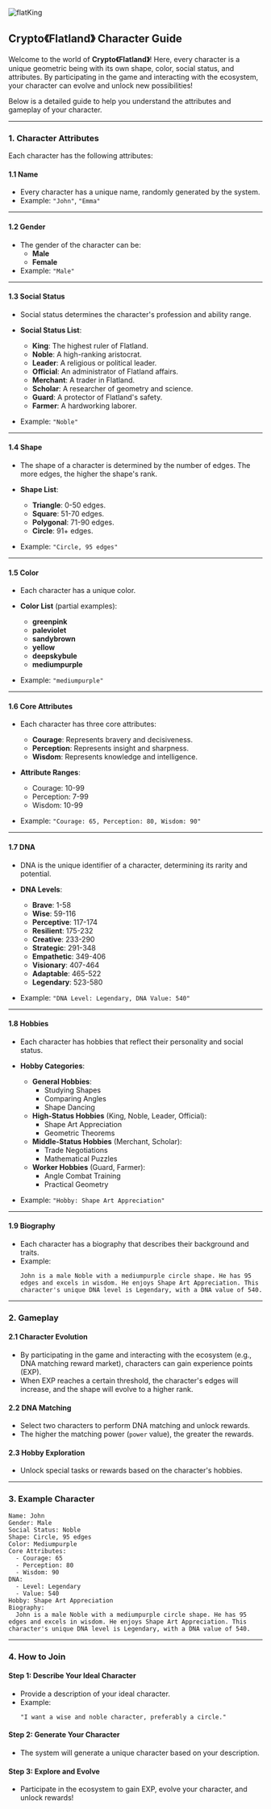 
![flatKing](circle.svg)

## **Crypto《Flatland》 Character Guide**

Welcome to the world of **Crypto《Flatland》**! Here, every character is a unique geometric being with its own shape, color, social status, and attributes. By participating in the game and interacting with the ecosystem, your character can evolve and unlock new possibilities!

Below is a detailed guide to help you understand the attributes and gameplay of your character.

---

### **1. Character Attributes**

Each character has the following attributes:

#### **1.1 Name**
- Every character has a unique name, randomly generated by the system.
- Example: `"John"`, `"Emma"`

---

#### **1.2 Gender**
- The gender of the character can be:
  - **Male**
  - **Female**
- Example: `"Male"`

---

#### **1.3 Social Status**
- Social status determines the character's profession and ability range.
- **Social Status List**:
  - **King**: The highest ruler of Flatland.
  - **Noble**: A high-ranking aristocrat.
  - **Leader**: A religious or political leader.
  - **Official**: An administrator of Flatland affairs.
  - **Merchant**: A trader in Flatland.
  - **Scholar**: A researcher of geometry and science.
  - **Guard**: A protector of Flatland's safety.
  - **Farmer**: A hardworking laborer.

- Example: `"Noble"`

---

#### **1.4 Shape**
- The shape of a character is determined by the number of edges. The more edges, the higher the shape's rank.
- **Shape List**:
  - **Triangle**: 0-50 edges.
  - **Square**: 51-70 edges.
  - **Polygonal**: 71-90 edges.
  - **Circle**: 91+ edges.

- Example: `"Circle, 95 edges"`

---

#### **1.5 Color**
- Each character has a unique color.
- **Color List** (partial examples):
  - **greenpink**
  - **paleviolet**
  - **sandybrown**
  - **yellow**
  - **deepskybule**
  - **mediumpurple**

- Example: `"mediumpurple"`

---

#### **1.6 Core Attributes**
- Each character has three core attributes:
  - **Courage**: Represents bravery and decisiveness.
  - **Perception**: Represents insight and sharpness.
  - **Wisdom**: Represents knowledge and intelligence.

- **Attribute Ranges**:
  - Courage: 10-99
  - Perception: 7-99
  - Wisdom: 10-99

- Example: `"Courage: 65, Perception: 80, Wisdom: 90"`

---

#### **1.7 DNA**
- DNA is the unique identifier of a character, determining its rarity and potential.
- **DNA Levels**:
  - **Brave**: 1-58
  - **Wise**: 59-116
  - **Perceptive**: 117-174
  - **Resilient**: 175-232
  - **Creative**: 233-290
  - **Strategic**: 291-348
  - **Empathetic**: 349-406
  - **Visionary**: 407-464
  - **Adaptable**: 465-522
  - **Legendary**: 523-580

- Example: `"DNA Level: Legendary, DNA Value: 540"`

---

#### **1.8 Hobbies**
- Each character has hobbies that reflect their personality and social status.
- **Hobby Categories**:
  - **General Hobbies**:
    - Studying Shapes
    - Comparing Angles
    - Shape Dancing
  - **High-Status Hobbies** (King, Noble, Leader, Official):
    - Shape Art Appreciation
    - Geometric Theorems
  - **Middle-Status Hobbies** (Merchant, Scholar):
    - Trade Negotiations
    - Mathematical Puzzles
  - **Worker Hobbies** (Guard, Farmer):
    - Angle Combat Training
    - Practical Geometry

- Example: `"Hobby: Shape Art Appreciation"`

---

#### **1.9 Biography**
- Each character has a biography that describes their background and traits.
- Example:
  ```plaintext
  John is a male Noble with a mediumpurple circle shape. He has 95 edges and excels in wisdom. He enjoys Shape Art Appreciation. This character's unique DNA level is Legendary, with a DNA value of 540.
  ```

---

### **2. Gameplay**

#### **2.1 Character Evolution**
- By participating in the game and interacting with the ecosystem (e.g., DNA matching reward market), characters can gain experience points (EXP).
- When EXP reaches a certain threshold, the character's edges will increase, and the shape will evolve to a higher rank.

#### **2.2 DNA Matching**
- Select two characters to perform DNA matching and unlock rewards.
- The higher the matching power (`power` value), the greater the rewards.

#### **2.3 Hobby Exploration**
- Unlock special tasks or rewards based on the character's hobbies.

---

### **3. Example Character**

```plaintext
Name: John
Gender: Male
Social Status: Noble
Shape: Circle, 95 edges
Color: Mediumpurple
Core Attributes:
  - Courage: 65
  - Perception: 80
  - Wisdom: 90
DNA:
  - Level: Legendary
  - Value: 540
Hobby: Shape Art Appreciation
Biography:
  John is a male Noble with a mediumpurple circle shape. He has 95 edges and excels in wisdom. He enjoys Shape Art Appreciation. This character's unique DNA level is Legendary, with a DNA value of 540.
```

---

### **4. How to Join**

#### **Step 1: Describe Your Ideal Character**
- Provide a description of your ideal character.
- Example:
  ```plaintext
  "I want a wise and noble character, preferably a circle."
  ```

#### **Step 2: Generate Your Character**
- The system will generate a unique character based on your description.

#### **Step 3: Explore and Evolve**
- Participate in the ecosystem to gain EXP, evolve your character, and unlock rewards!
